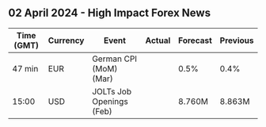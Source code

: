 ## 02 April 2024 - High Impact Forex News

| Time (GMT) | Currency | Event | Actual | Forecast | Previous |
|------|----------|-------|--------|----------|----------|
| 47 min | EUR | German CPI (MoM) (Mar) |  | 0.5% | 0.4% |
| 15:00 | USD | JOLTs Job Openings (Feb) |  | 8.760M | 8.863M |
